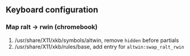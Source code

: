 ## Keyboard configuration

### Map ralt -> rwin (chromebook)
1. /usr/share/X11/xkb/symbols/altwin, remove `hidden` before partials
2. /usr/share/X11/xkb/rules/base, add entry for `altwin:swap_ralt_rwin`
